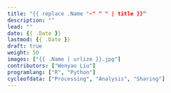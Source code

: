 ```yaml
---
title: "{{ replace .Name "-" " " | title }}"
description: ""
lead: ""
date: {{ .Date }}
lastmod: {{ .Date }}
draft: true
weight: 50
images: ["{{ .Name | urlize }}.jpg"]
contributors: ["Wenyao Liu"]
programlang: ["R", "Python"]
cycleofdata: ["Processing", "Analysis", "Sharing"]
---
```

